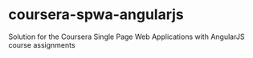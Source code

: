 # coursera-spwa-angularjs
Solution for the Coursera Single Page Web Applications with AngularJS course assignments
